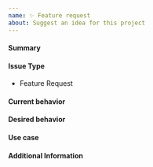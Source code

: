 ```yaml
---
name: ✨ Feature request
about: Suggest an idea for this project
---
```

<!--- Verify first that your feature was not already discussed on GitHub -->
<!--- Complete *all* sections as described -->

#### Summary
<!--- Describe briefly your request. -->


#### Issue Type
- Feature Request

#### Current behavior
<!--- Describe in detail the actual behavior, if applicable. -->


#### Desired behavior
<!--- Describe what should be the expected behavior, if applicable. -->


#### Use case
<!--- Describe a use case for this feature, why it is needed and what it solves. -->


#### Additional Information
<!--- Include any relevant information that does not fit in other items, e.g. logs, code samples, etc. -->
